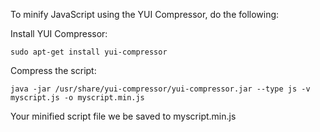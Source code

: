 To minify JavaScript using the YUI Compressor, do the following:

Install YUI Compressor:
```
sudo apt-get install yui-compressor
```
Compress the script:
```
java -jar /usr/share/yui-compressor/yui-compressor.jar --type js -v
myscript.js -o myscript.min.js
```
Your minified script file we be saved to myscript.min.js
